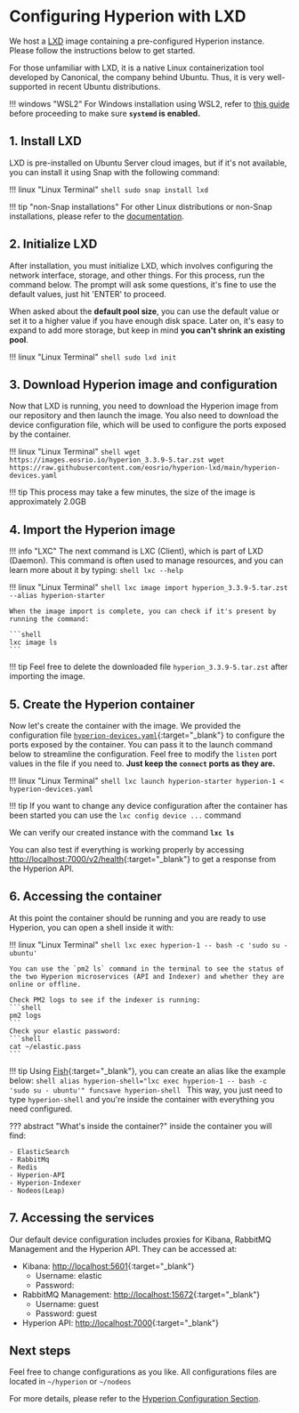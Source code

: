 # Configuring Hyperion with LXD

We host a [LXD](https://linuxcontainers.org/lxd/introduction/) image containing a pre-configured Hyperion instance.
Please follow the instructions below to get started.

For those unfamiliar with LXD, it is a native Linux containerization tool developed by Canonical, the company behind Ubuntu. Thus, it is very well-supported in recent Ubuntu distributions.

!!! windows "WSL2"
    For Windows installation using WSL2, refer to [this guide](wsl2.md) before proceeding to make sure **`systemd` is enabled.**

## 1. Install LXD

LXD is pre-installed on Ubuntu Server cloud images, but if it's not available, you can install it using Snap with the following command:

!!! linux "Linux Terminal"
    ```shell
    sudo snap install lxd
    ```

!!! tip "non-Snap installations"
    For other Linux distributions or non-Snap installations, please refer to the [documentation](https://linuxcontainers.org/lxd/getting-started-cli/#installing-a-package).

## 2. Initialize LXD

After installation, you must initialize LXD, which involves configuring the network interface, storage, and other things. For this process, run the command below. The prompt will ask some questions, it's fine to use the default values, just hit 'ENTER' to proceed.

When asked about the **default pool size**, you can use the default value or set it to a higher value if you have enough disk space. Later on, it's easy to expand to add more storage, but keep in mind **you can't shrink an existing pool**.

!!! linux "Linux Terminal"
    ```shell
    sudo lxd init
    ```

## 3. Download Hyperion image and configuration
Now that LXD is running, you need to download the Hyperion image from our repository and then launch the image. You also need to download the device configuration file, which will be used to configure the ports exposed by the container.

!!! linux "Linux Terminal"
    ```shell
    wget https://images.eosrio.io/hyperion_3.3.9-5.tar.zst
    wget https://raw.githubusercontent.com/eosrio/hyperion-lxd/main/hyperion-devices.yaml
    ```

!!! tip
    This process may take a few minutes, the size of the image is approximately 2.0GB



## 4. Import the Hyperion image

!!! info "LXC"
    The next command is LXC (Client), which is part of LXD (Daemon). This command is often used to manage resources, and you can learn more about it by typing:
    ```shell
    lxc --help
    ```


!!! linux "Linux Terminal"
    ```shell
    lxc image import hyperion_3.3.9-5.tar.zst --alias hyperion-starter
    ```

    When the image import is complete, you can check if it's present by running the command:

    ```shell
    lxc image ls
    ```

!!! tip
    Feel free to delete the downloaded file `hyperion_3.3.9-5.tar.zst` after importing the image.

## 5. Create the Hyperion container

Now let's create the container with the image. We provided the configuration file [`hyperion-devices.yaml`](https://raw.githubusercontent.com/eosrio/hyperion-lxd/main/hyperion-devices.yaml){:target="_blank"} to configure the ports exposed by the container. You can pass it to the launch command below to streamline the configuration. Feel free to modify the `listen` port values in the file if you need to. **Just keep the `connect` ports as they are.**

!!! linux "Linux Terminal"
    ```shell
    lxc launch hyperion-starter hyperion-1 < hyperion-devices.yaml
    ```

!!! tip
    If you want to change any device configuration after the container has been started you can use the `lxc config device ...` command

We can verify our created instance with the command **`lxc ls`**

You can also test if everything is working properly by accessing [http://localhost:7000/v2/health](http://localhost:7000/v2/health){:target="_blank"} to get a response from the Hyperion API.

## 6. Accessing the container

At this point the container should be running and you are ready to use Hyperion, you can open a shell inside it with:

!!! linux "Linux Terminal"
    ```shell
    lxc exec hyperion-1 -- bash -c 'sudo su - ubuntu'
    ```

    You can use the `pm2 ls` command in the terminal to see the status of the two Hyperion microservices (API and Indexer) and whether they are online or offline.

    Check PM2 logs to see if the indexer is running:
    ```shell
    pm2 logs
    ```
    Check your elastic password:
    ```shell
    cat ~/elastic.pass
    ```

!!! tip
    Using [Fish](https://fishshell.com/){:target="_blank"}, you can create an alias like the example below:
    ```shell
    alias hyperion-shell="lxc exec hyperion-1 -- bash -c 'sudo su - ubuntu'"
    funcsave hyperion-shell
    ```
    This way, you just need to type `hyperion-shell` and you're inside the container with everything you need configured.

??? abstract "What's inside the container?"
    inside the container you will find:

    - ElasticSearch
    - RabbitMq
    - Redis
    - Hyperion-API
    - Hyperion-Indexer
    - Nodeos(Leap)


## 7. Accessing the services

Our default device configuration includes proxies for Kibana, RabbitMQ Management and the Hyperion API.
They can be accessed at:

- Kibana: [http://localhost:5601](http://localhost:5601){:target="_blank"}
    - Username: elastic
    - Password: 
- RabbitMQ Management: [http://localhost:15672](http://localhost:15672){:target="_blank"}
    - Username: guest
    - Password: guest
- Hyperion API: [http://localhost:7000](http://localhost:7000){:target="_blank"}

## Next steps
Feel free to change configurations as you like. All configurations files are located in `~/hyperion` or `~/nodeos`

For more details, please refer to the [Hyperion Configuration Section](../setup/hyperion_configuration.md).
